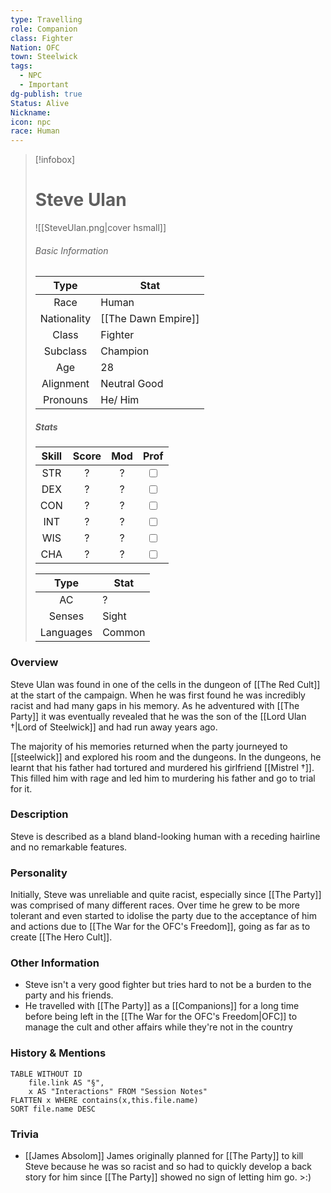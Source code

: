 ```yaml
---
type: Travelling
role: Companion
class: Fighter
Nation: OFC
town: Steelwick
tags:
  - NPC
  - Important
dg-publish: true
Status: Alive
Nickname: 
icon: npc
race: Human
---
```

> [!infobox]
> 
> # Steve Ulan
> ![[SteveUlan.png|cover hsmall]]
> ###### Basic Information
> 
>  Type | Stat |
> :----: | --- |
>  Race | Human |
>  Nationality | [[The Dawn Empire]] |
>  Class | Fighter |
>  Subclass | Champion |
>  Age | 28 |
>  Alignment | Neutral Good |
>  Pronouns | He/ Him |
>  ##### Stats
> Skill | Score | Mod | Prof |
> :---: | :---: | :---: | :---: |
>  STR | ? | ? | <input type="checkbox" unchecked> |
>  DEX | ? | ? |  <input type="checkbox" unchecked> |
>  CON | ? | ? | <input type="checkbox" unchecked> |
>  INT | ? | ? | <input type="checkbox" unchecked>|
>  WIS | ? | ? | <input type="checkbox" unchecked> |
>  CHA | ? | ? | <input type="checkbox" unchecked> |
>  
>Type | Stat |
>:---: | --- |
>AC | ? |
>Senses | Sight |
>Languages | Common |

### Overview
Steve Ulan was found in one of the cells in the dungeon of [[The Red Cult]] at the start of the campaign. When he was first found he was incredibly racist and had many gaps in his memory. As he adventured with [[The Party]] it was eventually revealed that he was the son of the [[Lord Ulan †|Lord of Steelwick]] and had run away years ago. 

The majority of his memories returned when the party journeyed to [[steelwick]] and explored his room and the dungeons. In the dungeons, he learnt that his father had tortured and murdered his girlfriend [[Mistrel †]]. This filled him with rage and led him to murdering his father and go to trial for it.

### Description
Steve is described as a bland bland-looking human with a receding hairline and no remarkable features. 

### Personality
Initially, Steve was unreliable and quite racist, especially since [[The Party]] was comprised of many different races. Over time he grew to be more tolerant and even started to idolise the party due to the acceptance of him and actions due to [[The War for the OFC's Freedom]], going as far as to create [[The Hero Cult]].

### Other Information
- Steve isn't a very good fighter but tries hard to not be a burden to the party and his friends.
- He travelled with [[The Party]] as a [[Companions]] for a long time before being left in the [[The War for the OFC's Freedom|OFC]] to manage the cult and other affairs while they're not in the country 

### History & Mentions
```dataview
TABLE WITHOUT ID
	file.link AS "§", 
	x AS "Interactions" FROM "Session Notes"
FLATTEN x WHERE contains(x,this.file.name) 
SORT file.name DESC
```

### Trivia
- [[James Absolom]] James originally planned for [[The Party]] to kill Steve because he was so racist and so had to quickly develop a back story for him since [[The Party]] showed no sign of letting him go. >:)